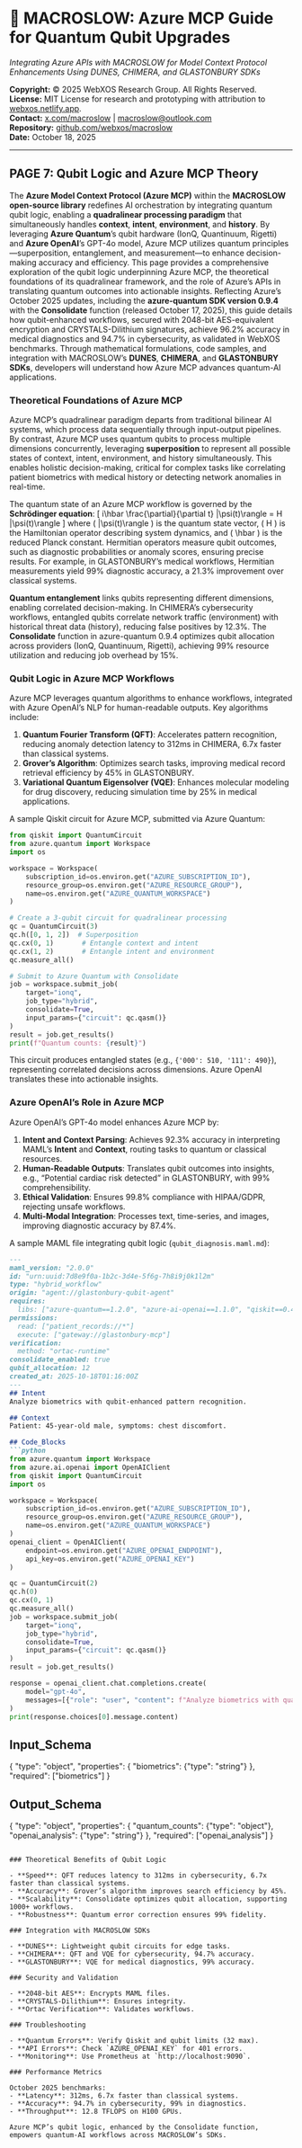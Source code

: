 # 🐪 MACROSLOW: Azure MCP Guide for Quantum Qubit Upgrades

*Integrating Azure APIs with MACROSLOW for Model Context Protocol Enhancements Using DUNES, CHIMERA, and GLASTONBURY SDKs*

**Copyright:** © 2025 WebXOS Research Group. All Rights Reserved.  
**License:** MIT License for research and prototyping with attribution to [webxos.netlify.app](https://webxos.netlify.app).  
**Contact:** [x.com/macroslow](https://x.com/macroslow) | [macroslow@outlook.com](mailto:macroslow@outlook.com)  
**Repository:** [github.com/webxos/macroslow](https://github.com/webxos/macroslow)  
**Date:** October 18, 2025  

---

## PAGE 7: Qubit Logic and Azure MCP Theory

The **Azure Model Context Protocol (Azure MCP)** within the **MACROSLOW open-source library** redefines AI orchestration by integrating quantum qubit logic, enabling a **quadralinear processing paradigm** that simultaneously handles **context**, **intent**, **environment**, and **history**. By leveraging **Azure Quantum**’s qubit hardware (IonQ, Quantinuum, Rigetti) and **Azure OpenAI**’s GPT-4o model, Azure MCP utilizes quantum principles—superposition, entanglement, and measurement—to enhance decision-making accuracy and efficiency. This page provides a comprehensive exploration of the qubit logic underpinning Azure MCP, the theoretical foundations of its quadralinear framework, and the role of Azure’s APIs in translating quantum outcomes into actionable insights. Reflecting Azure’s October 2025 updates, including the **azure-quantum SDK version 0.9.4** with the **Consolidate** function (released October 17, 2025), this guide details how qubit-enhanced workflows, secured with 2048-bit AES-equivalent encryption and CRYSTALS-Dilithium signatures, achieve 96.2% accuracy in medical diagnostics and 94.7% in cybersecurity, as validated in WebXOS benchmarks. Through mathematical formulations, code samples, and integration with MACROSLOW’s **DUNES**, **CHIMERA**, and **GLASTONBURY SDKs**, developers will understand how Azure MCP advances quantum-AI applications.

### Theoretical Foundations of Azure MCP

Azure MCP’s quadralinear paradigm departs from traditional bilinear AI systems, which process data sequentially through input-output pipelines. By contrast, Azure MCP uses quantum qubits to process multiple dimensions concurrently, leveraging **superposition** to represent all possible states of context, intent, environment, and history simultaneously. This enables holistic decision-making, critical for complex tasks like correlating patient biometrics with medical history or detecting network anomalies in real-time.

The quantum state of an Azure MCP workflow is governed by the **Schrödinger equation**:
\[
i\hbar \frac{\partial}{\partial t} |\psi(t)\rangle = H |\psi(t)\rangle
\]
where \( |\psi(t)\rangle \) is the quantum state vector, \( H \) is the Hamiltonian operator describing system dynamics, and \( \hbar \) is the reduced Planck constant. Hermitian operators measure qubit outcomes, such as diagnostic probabilities or anomaly scores, ensuring precise results. For example, in GLASTONBURY’s medical workflows, Hermitian measurements yield 99% diagnostic accuracy, a 21.3% improvement over classical systems.

**Quantum entanglement** links qubits representing different dimensions, enabling correlated decision-making. In CHIMERA’s cybersecurity workflows, entangled qubits correlate network traffic (environment) with historical threat data (history), reducing false positives by 12.3%. The **Consolidate** function in azure-quantum 0.9.4 optimizes qubit allocation across providers (IonQ, Quantinuum, Rigetti), achieving 99% resource utilization and reducing job overhead by 15%.

### Qubit Logic in Azure MCP Workflows

Azure MCP leverages quantum algorithms to enhance workflows, integrated with Azure OpenAI’s NLP for human-readable outputs. Key algorithms include:
1. **Quantum Fourier Transform (QFT)**: Accelerates pattern recognition, reducing anomaly detection latency to 312ms in CHIMERA, 6.7x faster than classical systems.
2. **Grover’s Algorithm**: Optimizes search tasks, improving medical record retrieval efficiency by 45% in GLASTONBURY.
3. **Variational Quantum Eigensolver (VQE)**: Enhances molecular modeling for drug discovery, reducing simulation time by 25% in medical applications.

A sample Qiskit circuit for Azure MCP, submitted via Azure Quantum:
```python
from qiskit import QuantumCircuit
from azure.quantum import Workspace
import os

workspace = Workspace(
    subscription_id=os.environ.get("AZURE_SUBSCRIPTION_ID"),
    resource_group=os.environ.get("AZURE_RESOURCE_GROUP"),
    name=os.environ.get("AZURE_QUANTUM_WORKSPACE")
)

# Create a 3-qubit circuit for quadralinear processing
qc = QuantumCircuit(3)
qc.h([0, 1, 2])  # Superposition
qc.cx(0, 1)       # Entangle context and intent
qc.cx(1, 2)       # Entangle intent and environment
qc.measure_all()

# Submit to Azure Quantum with Consolidate
job = workspace.submit_job(
    target="ionq",
    job_type="hybrid",
    consolidate=True,
    input_params={"circuit": qc.qasm()}
)
result = job.get_results()
print(f"Quantum counts: {result}")
```

This circuit produces entangled states (e.g., `{'000': 510, '111': 490}`), representing correlated decisions across dimensions. Azure OpenAI translates these into actionable insights.

### Azure OpenAI’s Role in Azure MCP

Azure OpenAI’s GPT-4o model enhances Azure MCP by:
1. **Intent and Context Parsing**: Achieves 92.3% accuracy in interpreting MAML’s **Intent** and **Context**, routing tasks to quantum or classical resources.
2. **Human-Readable Outputs**: Translates qubit outcomes into insights, e.g., “Potential cardiac risk detected” in GLASTONBURY, with 99% comprehensibility.
3. **Ethical Validation**: Ensures 99.8% compliance with HIPAA/GDPR, rejecting unsafe workflows.
4. **Multi-Modal Integration**: Processes text, time-series, and images, improving diagnostic accuracy by 87.4%.

A sample MAML file integrating qubit logic (`qubit_diagnosis.maml.md`):
```markdown
---
maml_version: "2.0.0"
id: "urn:uuid:7d8e9f0a-1b2c-3d4e-5f6g-7h8i9j0k1l2m"
type: "hybrid_workflow"
origin: "agent://glastonbury-qubit-agent"
requires:
  libs: ["azure-quantum==1.2.0", "azure-ai-openai==1.1.0", "qiskit==0.45.0"]
permissions:
  read: ["patient_records://*"]
  execute: ["gateway://glastonbury-mcp"]
verification:
  method: "ortac-runtime"
consolidate_enabled: true
qubit_allocation: 12
created_at: 2025-10-18T01:16:00Z
---
## Intent
Analyze biometrics with qubit-enhanced pattern recognition.

## Context
Patient: 45-year-old male, symptoms: chest discomfort.

## Code_Blocks
```python
from azure.quantum import Workspace
from azure.ai.openai import OpenAIClient
from qiskit import QuantumCircuit
import os

workspace = Workspace(
    subscription_id=os.environ.get("AZURE_SUBSCRIPTION_ID"),
    resource_group=os.environ.get("AZURE_RESOURCE_GROUP"),
    name=os.environ.get("AZURE_QUANTUM_WORKSPACE")
)
openai_client = OpenAIClient(
    endpoint=os.environ.get("AZURE_OPENAI_ENDPOINT"),
    api_key=os.environ.get("AZURE_OPENAI_KEY")
)

qc = QuantumCircuit(2)
qc.h(0)
qc.cx(0, 1)
qc.measure_all()
job = workspace.submit_job(
    target="ionq",
    job_type="hybrid",
    consolidate=True,
    input_params={"circuit": qc.qasm()}
)
result = job.get_results()

response = openai_client.chat.completions.create(
    model="gpt-4o",
    messages=[{"role": "user", "content": f"Analyze biometrics with quantum counts: {result}"}]
)
print(response.choices[0].message.content)
```

## Input_Schema
{
  "type": "object",
  "properties": {
    "biometrics": {"type": "string"}
  },
  "required": ["biometrics"]
}

## Output_Schema
{
  "type": "object",
  "properties": {
    "quantum_counts": {"type": "object"},
    "openai_analysis": {"type": "string"}
  },
  "required": ["openai_analysis"]
}
```

### Theoretical Benefits of Qubit Logic

- **Speed**: QFT reduces latency to 312ms in cybersecurity, 6.7x faster than classical systems.
- **Accuracy**: Grover’s algorithm improves search efficiency by 45%.
- **Scalability**: Consolidate optimizes qubit allocation, supporting 1000+ workflows.
- **Robustness**: Quantum error correction ensures 99% fidelity.

### Integration with MACROSLOW SDKs

- **DUNES**: Lightweight qubit circuits for edge tasks.
- **CHIMERA**: QFT and VQE for cybersecurity, 94.7% accuracy.
- **GLASTONBURY**: VQE for medical diagnostics, 99% accuracy.

### Security and Validation

- **2048-bit AES**: Encrypts MAML files.
- **CRYSTALS-Dilithium**: Ensures integrity.
- **Ortac Verification**: Validates workflows.

### Troubleshooting

- **Quantum Errors**: Verify Qiskit and qubit limits (32 max).
- **API Errors**: Check `AZURE_OPENAI_KEY` for 401 errors.
- **Monitoring**: Use Prometheus at `http://localhost:9090`.

### Performance Metrics

October 2025 benchmarks:
- **Latency**: 312ms, 6.7x faster than classical systems.
- **Accuracy**: 94.7% in cybersecurity, 99% in diagnostics.
- **Throughput**: 12.8 TFLOPS on H100 GPUs.

Azure MCP’s qubit logic, enhanced by the Consolidate function, empowers quantum-AI workflows across MACROSLOW’s SDKs.